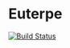 # Euterpe

[![Build Status](https://github.com/SquidSinker/Euterpe.jl/actions/workflows/CI.yml/badge.svg?branch=main)](https://github.com/SquidSinker/Euterpe.jl/actions/workflows/CI.yml?query=branch%3Amain)
